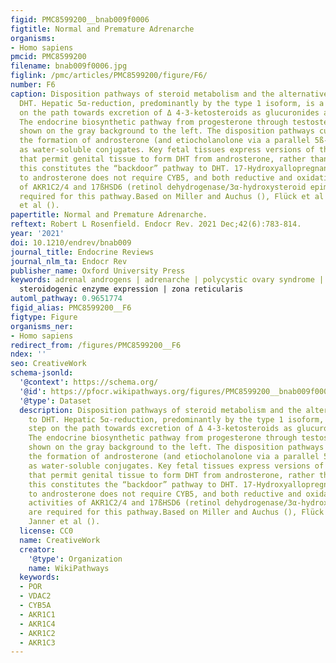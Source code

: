 ```yaml
---
figid: PMC8599200__bnab009f0006
figtitle: Normal and Premature Adrenarche
organisms:
- Homo sapiens
pmcid: PMC8599200
filename: bnab009f0006.jpg
figlink: /pmc/articles/PMC8599200/figure/F6/
number: F6
caption: Disposition pathways of steroid metabolism and the alternative pathway to
  DHT. Hepatic 5α-reduction, predominantly by the type 1 isoform, is a first step
  on the path towards excretion of Δ 4-3-ketosteroids as glucuronides and sulfates.
  The endocrine biosynthetic pathway from progesterone through testosterone () is
  shown on the gray background to the left. The disposition pathways culminate in
  the formation of androsterone (and etiocholanolone via a parallel 5ß-reduced pathway)
  as water-soluble conjugates. Key fetal tissues express versions of this pathway
  that permit genital tissue to form DHT from androsterone, rather than testosterone;
  this constitutes the “backdoor” pathway to DHT. 17-Hydroxyallopregnanolone conversion
  to androsterone does not require CYB5, and both reductive and oxidative 3αHSD activities
  of AKR1C2/4 and 17ßHSD6 (retinol dehydrogenase/3α-hydroxysteroid epimerase) are
  required for this pathway.Based on Miller and Auchus (), Flück et al (), and Janner
  et al ().
papertitle: Normal and Premature Adrenarche.
reftext: Robert L Rosenfield. Endocr Rev. 2021 Dec;42(6):783-814.
year: '2021'
doi: 10.1210/endrev/bnab009
journal_title: Endocrine Reviews
journal_nlm_ta: Endocr Rev
publisher_name: Oxford University Press
keywords: adrenal androgens | adrenarche | polycystic ovary syndrome | pubarche |
  steroidogenic enzyme expression | zona reticularis
automl_pathway: 0.9651774
figid_alias: PMC8599200__F6
figtype: Figure
organisms_ner:
- Homo sapiens
redirect_from: /figures/PMC8599200__F6
ndex: ''
seo: CreativeWork
schema-jsonld:
  '@context': https://schema.org/
  '@id': https://pfocr.wikipathways.org/figures/PMC8599200__bnab009f0006.html
  '@type': Dataset
  description: Disposition pathways of steroid metabolism and the alternative pathway
    to DHT. Hepatic 5α-reduction, predominantly by the type 1 isoform, is a first
    step on the path towards excretion of Δ 4-3-ketosteroids as glucuronides and sulfates.
    The endocrine biosynthetic pathway from progesterone through testosterone () is
    shown on the gray background to the left. The disposition pathways culminate in
    the formation of androsterone (and etiocholanolone via a parallel 5ß-reduced pathway)
    as water-soluble conjugates. Key fetal tissues express versions of this pathway
    that permit genital tissue to form DHT from androsterone, rather than testosterone;
    this constitutes the “backdoor” pathway to DHT. 17-Hydroxyallopregnanolone conversion
    to androsterone does not require CYB5, and both reductive and oxidative 3αHSD
    activities of AKR1C2/4 and 17ßHSD6 (retinol dehydrogenase/3α-hydroxysteroid epimerase)
    are required for this pathway.Based on Miller and Auchus (), Flück et al (), and
    Janner et al ().
  license: CC0
  name: CreativeWork
  creator:
    '@type': Organization
    name: WikiPathways
  keywords:
  - POR
  - VDAC2
  - CYB5A
  - AKR1C1
  - AKR1C4
  - AKR1C2
  - AKR1C3
---
```

